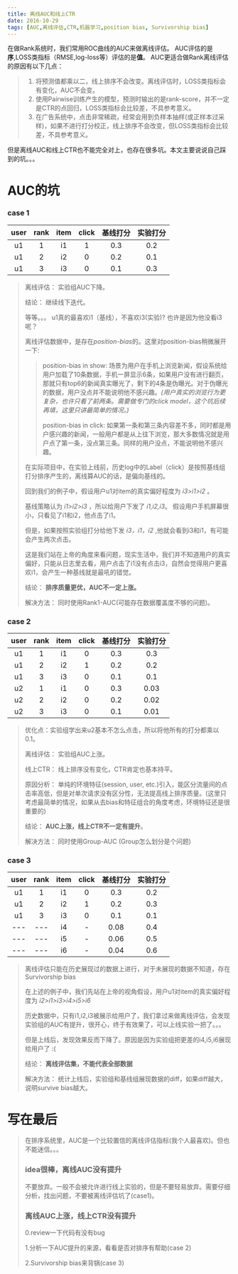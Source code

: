 ```yaml
---
title: 离线AUC和线上CTR
date: 2016-10-29
tags: [AUC,离线评估,CTR,机器学习,position bias, Survivorship bias]
---
```


在做Rank系统时，我们常用ROC曲线的AUC来做离线评估。
AUC评估的是**序**,LOSS类指标（RMSE,log-loss等）评估的是**值**。
AUC更适合做Rank离线评估的原因有以下几点：

> 1. 将预测值都乘以二，线上排序不会改变。离线评估时，LOSS类指标会有变化，AUC不会变。
> 2. 使用Pairwise训练产生的模型，预测时输出的是rank-score，并不一定是CTR的点回归，LOSS类指标会比较差，不具参考意义。
> 3. 在广告系统中，点击非常稀疏，经常会用到负样本抽样(或正样本过采样)，如果不进行打分校正，线上排序不会改变，但LOSS类指标会比较差，不具参考意义。

但是离线AUC和线上CTR也不能完全对上，也存在很多坑。本文主要说说自己踩到的坑。。。

<!--more-->


# AUC的坑 #

### case 1 ###

| user  | rank  | item  | click | 基线打分 | 实验打分 |
| :---: | :---: | :---: | :---: | :---:   | :---:   |
|  u1   |  1    | i1    |  1    | 0.3     | 0.2     |
|  u1   |  2    | i2    |  0    | 0.2     | 0.1     |
|  u1   |  3    | i3    |  0    | 0.1     | 0.3     |

> 离线评估： 实验组AUC下降。
> 
> 结论： 继续线下迭代。
> 
> 等等。。。 u1真的最喜欢i1（基线），不喜欢i3(实验)? 也许是因为他没看i3呢？
> 
> 离线评估数据中，是存在*position-bias*的。这里对position-bias稍微展开一下:
> 
> > position-bias in show: 场景为用户在手机上浏览新闻，假设系统给用户加载了10条数据，手机一屏显示6条，如果用户没有进行翻页，那就只有top6的新闻真实曝光了，剩下的4条是伪曝光。对于伪曝光的数据，用户没点并不能说明他不感兴趣。*(用户真实的浏览行为更复杂，也许只看了前两条。需要做专门的click model，这个坑后续再填，这里只讲最简单的情况。)*
> > 
> > position-bias in click: 如果第一条和第三条内容差不多，同时都是用户感兴趣的新闻，一般用户都是从上往下浏览，那大多数情况就是用户点了第一条，没点第三条。同样的用户没点，不能说明他不感兴趣。
>
> 在实际项目中，在实验上线前，历史log中的Label（click）是按照基线组打分排序产生的，离线算AUC的话，是偏向基线的。
> 
> 回到我们的例子中，假设用户u1对item的真实偏好程度为 *i3>i1>i2* 。
> 
> 基线策略认为 *i1>i2>i3* ，所以给用户下发了 *i1,i2,i3*。 假设用户手机屏幕很小，只看见了i1和i2，他点击了i1。
> 
> 但是，如果按照实验组打分给他下发 *i3，i1，i2* ,他就会看到i3和i1，有可能会产生两次点击。
> 
> 这是我们站在上帝的角度来看问题，现实生活中，我们并不知道用户的真实偏好，只能从日志里去看，用户点击了i1没有点击i3，自然会觉得用户更喜欢i1，会产生一种基线就是最吼的错觉。
> 
> 结论： **排序质量更优，AUC不一定上涨。**
> 
> 解决方法： 同时使用Rank1-AUC(可能存在数据覆盖度不够的问题)。

### case 2 ###

| user  | rank  | item  | click | 基线打分 | 实验打分 |
| :---: | :---: | :---: | :---: | :---:   | :---:   |
|  u1   |  1    | i1    |  0    | 0.3     | 0.3     |
|  u1   |  2    | i2    |  1    | 0.2     | 0.2     |
|  u1   |  3    | i3    |  0    | 0.1     | 0.1     |
|  u2   |  1    | i1    |  0    | 0.3     | 0.03    |
|  u2   |  2    | i2    |  0    | 0.2     | 0.02    |
|  u2   |  3    | i3    |  0    | 0.1     | 0.01    |
> 优化点：实验组学出来u2基本不怎么点击，所以将他所有的打分都乘以0.1。
> 
> 离线评估： 实验组AUC上涨。
> 
> 线上CTR： 线上排序没有变化，CTR肯定也基本持平。
> 
> 原因分析： 单纯的环境特征(session, user, etc.)引入，能区分流量间的点击率高低，但是对单次请求没有区分性，无法提高线上排序质量。(这里只考虑最简单的情况，如果从去bias和特征组合的角度考虑，环境特征还是很重要的)
> 
> 结论： **AUC上涨，线上CTR不一定有提升**。
> 
> 解决方法： 同时使用Group-AUC (Group怎么划分是个问题)

### case 3 ###

| user  | rank  | item  | click | 基线打分 | 实验打分 |
| :---: | :---: | :---: | :---: | :---:   | :---:   |
|  u1   |  1    | i1    |  0    | 0.3     | 0.2     |
|  u1   |  2    | i2    |  1    | 0.2     | 0.3     |
|  u1   |  3    | i3    |  0    | 0.1     | 0.1     |
|  ---  |  ---  | i4    |  -    | 0.08    | 0.4     |
|  ---  |  ---  | i5    |  -    | 0.06    | 0.5     |
|  ---  |  ---  | i6    |  -    | 0.04    | 0.6     |

> 离线评估只能在历史展现过的数据上进行，对于未展现的数据不知道，存在Survivorship bias
> 
> 在上述的例子中，我们先站在上帝的视角假设，用户u1对item的真实偏好程度为 *i2>i1>i3>i4>i5>i6*
> 
> 历史数据中，只有i1,i2,i3被展示给用户了，我们拿过来做离线评估，会发现实验组的AUC有提升，很开心，终于有效果了，可以上线实验一把了。。。
> 
> 但是上线后，发现效果反而下降了。原因是因为实验组把更差的i4,i5,i6展现给用户了 :(
> 
> 结论： **离线评估集，不能代表全部数据**
> 
> 解决方法： 统计上线后，实验组和基线组展现数据的diff，如果diff越大，说明survive bias越大。


# 写在最后 #

> 在排序系统里，AUC是一个比较置信的离线评估指标(我个人最喜欢)。但也不能迷信。。。
> 
> ### idea很棒，离线AUC没有提升 ###
> 
> 不要放弃。一般不会被允许进行线上实验的，但是不要轻易放弃。需要仔细分析，找出问题，不要被离线评估坑了(case1)。
> 
> ### 离线AUC上涨，线上CTR没有提升 ###
> 
> 0.review一下代码有没有bug
> 
> 1.分析一下AUC提升的来源，看看是否对排序有帮助(case 2)
> 
> 2.Survivorship bias来背锅(case 3) 